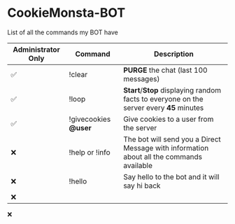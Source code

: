 # CookieMonsta-BOT
List of all the commands my BOT have

| Administrator Only | Command | Description |
| --- | --- | --- |
| ✅ | !clear | **PURGE** the chat (last 100 messages) |
| ✅ | !loop | **Start**/**Stop** displaying random facts to everyone on the server every **45** minutes |
| ✅ | !givecookies **@user** **<amount>** | Give cookies to a user from the server |
| ❌ | !help or !info | The bot will send you a Direct Message with information about all the commands available |
| ❌ | !hello | Say hello to the bot and it will say hi back |
| ❌ | 








❌ 
